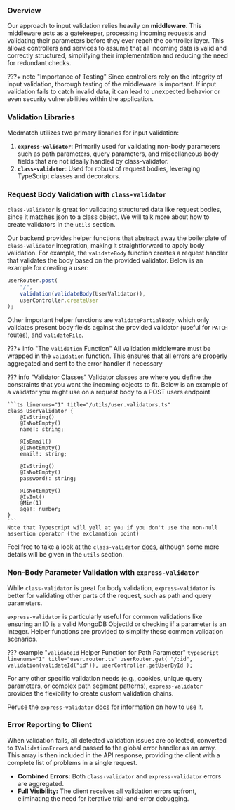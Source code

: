 ### Overview

Our approach to input validation relies heavily on **middleware**. This middleware acts as a gatekeeper, processing incoming requests and validating their parameters before they ever reach the controller layer. This allows controllers and services to assume that all incoming data is valid and correctly structured, simplifying their implementation and reducing the need for redundant checks.

???+ note "Importance of Testing"
    Since controllers rely on the integrity of input validation, thorough testing of the middleware is important. If input validation fails to catch invalid data, it can lead to unexpected behavior or even security vulnerabilities within the application.

### Validation Libraries

Medmatch utilizes two primary libraries for input validation:

1.  **`express-validator`**: Primarily used for validating non-body parameters such as path parameters, query parameters, and miscellaneous body fields that are not ideally handled by class-validator.
2.  **`class-validator`**: Used for robust of request bodies, leveraging TypeScript classes and decorators.

### Request Body Validation with `class-validator`

`class-validator` is great for validating structured data like request bodies, since it matches json to a class object. We will talk more about how to create validators in the `utils` section.

Our backend provides helper functions that abstract away the boilerplate of `class-validator` integration, making it straightforward to apply body validation. For example, the `validateBody` function creates a request handler that validates the body based on the provided validator. Below is an example for creating a user:
```typescript linenums="1" title="user.router.ts"
userRouter.post(
    "/",
    validation(validateBody(UserValidator)),
    userController.createUser
);
```
Other important helper functions are `validatePartialBody`, which only validates present body fields against the provided validator (useful for `PATCH` routes), and `validateFile`. 

???+ info "The `validation` Function"
    All validation middleware must be wrapped in the `validation` function. This ensures that all errors are properly aggregated and sent to the error handler if necessary

??? info "Validator Classes"
    Validator classes are where you define the constraints that you want the incoming objects to fit. Below is an example of a validator you might use on a request body to a POST users endpoint

    ```ts linenums="1" title="/utils/user.validators.ts"
    class UserValidator {
        @IsString()
        @IsNotEmpty()
        name!: string;

        @IsEmail()
        @IsNotEmpty()
        email!: string;

        @IsString()
        @IsNotEmpty()
        password!: string;

        @IsNotEmpty()
        @IsInt()
        @Min(1)
        age!: number;
    }
    ```
    Note that Typescript will yell at you if you don't use the non-null assertion operator (the exclamation point)

Feel free to take a look at the `class-validator` [docs](https://github.com/typestack/class-validator?tab=readme-ov-file#validation-errors), although some more details will be given in the `utils` section.

### Non-Body Parameter Validation with `express-validator`

While `class-validator` is great for body validation, `express-validator` is better for validating other parts of the request, such as path and query parameters.

`express-validator` is particularly useful for common validations like ensuring an ID is a valid MongoDB ObjectId or checking if a parameter is an integer. Helper functions are provided to simplify these common validation scenarios.

??? example "`validateId` Helper Function for Path Parameter"
    ```typescript linenums="1" title="user.router.ts"
    userRouter.get(
        "/:id",
        validation(validateId("id")),
        userController.getUserById
    );
    ```

For any other specific validation needs (e.g., cookies, unique query parameters, or complex path segment patterns), `express-validator` provides the flexibility to create custom validation chains.

Peruse the `express-validator` [docs](https://express-validator.github.io/docs/) for information on how to use it.

### Error Reporting to Client

When validation fails, all detected validation issues are collected, converted to `IValidationError`s and passed to the global error handler as an array. This array is then included in the API response, providing the client with a complete list of problems in a single request.

* **Combined Errors:** Both `class-validator` and `express-validator` errors are aggregated.
* **Full Visibility:** The client receives all validation errors upfront, eliminating the need for iterative trial-and-error debugging.